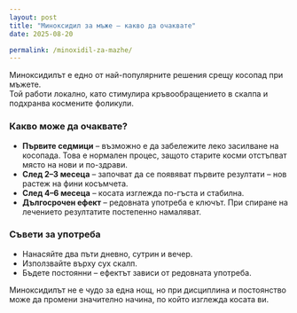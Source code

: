```yaml
---
layout: post
title: "Миноксидил за мъже – какво да очаквате"
date: 2025-08-20

permalink: /minoxidil-za-mazhe/
---
```


Миноксидилът е едно от най-популярните решения срещу косопад при мъжете.  
Той работи локално, като стимулира кръвообращението в скалпа и подхранва космените фоликули.  

### Какво може да очаквате?
- **Първите седмици** – възможно е да забележите леко засилване на косопада. Това е нормален процес, защото старите косми отстъпват място на нови и по-здрави.  
- **След 2–3 месеца** – започват да се появяват първите резултати – нов растеж на фини косъмчета.  
- **След 4–6 месеца** – косата изглежда по-гъста и стабилна.  
- **Дългосрочен ефект** – редовната употреба е ключът. При спиране на лечението резултатите постепенно намаляват.  

### Съвети за употреба
- Нанасяйте два пъти дневно, сутрин и вечер.  
- Използвайте върху сух скалп.  
- Бъдете постоянни – ефектът зависи от редовната употреба.  


Миноксидилът не е чудо за една нощ, но при дисциплина и постоянство може да промени значително начина, по който изглежда косата ви.  

